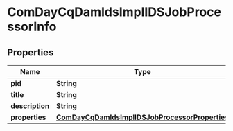 
# ComDayCqDamIdsImplIDSJobProcessorInfo

## Properties
Name | Type | Description | Notes
------------ | ------------- | ------------- | -------------
**pid** | **String** |  |  [optional]
**title** | **String** |  |  [optional]
**description** | **String** |  |  [optional]
**properties** | [**ComDayCqDamIdsImplIDSJobProcessorProperties**](ComDayCqDamIdsImplIDSJobProcessorProperties.md) |  |  [optional]



